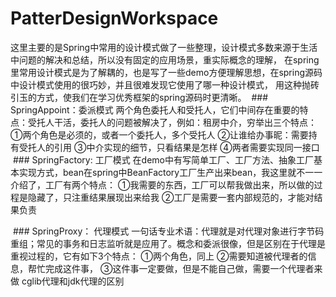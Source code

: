 # PatterDesignWorkspace
这里主要的是Spring中常用的设计模式做了一些整理，设计模式多数来源于生活中问题的解决和总结，所以没有固定的应用场景，重实际概念的理解，
在spring里常用设计模式是为了解耦的，也是写了一些demo方便理解思想，在spring源码中设计模式使用的很巧妙，并且很难发现它使用了哪一种设计模式，
用这种抛砖引玉的方式，使我们在学习优秀框架的spring源码时更清晰。
  ### SpringAppoint：委派模式  两个角色委托人和受托人，它们中间存在重要的特点：受托人干活，委托人的问题被解决了，例如：租房中介，穷举出三个特点：
                  ①两个角色是必须的，或者一个委托人，多个受托人
                  ②让谁给办事昵：需要持有受托人的引用
                  ③中介实现的细节，只看结果是怎样
                  ④两者需要实现同一接口
  ### SpringFactory: 工厂模式  在demo中有写简单工厂、工厂方法、抽象工厂基本实现方式，bean在spring中BeanFactory工厂生产出来bean，我这里就不一一介绍了，工厂有两个特点：
                  ①我需要的东西，工厂可以帮我做出来，所以做的过程是隐藏了，只注重结果展现出来给我
                  ②工厂是需要一套内部规范的，才能对结果负责
  
  ### SpringProxy： 代理模式 一句话专业术语：代理就是对代理对象进行字节码重组；常见的事务和日志监听就是应用了。概念和委派很像，但是区别在于代理是重视过程的，它有如下3个特点：
                  ①两个角色，同上
                  ②需要知道被代理者的信息，帮忙完成这件事，
                  ③这件事一定要做，但是不能自己做，需要一个代理者来做
                cglib代理和jdk代理的区别
                
